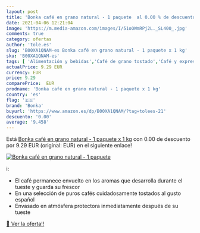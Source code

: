 ```yaml
---
layout: post
title: 'Bonka café en grano natural - 1 paquete  al 0.00 % de descuento'
date: 2021-04-06 12:21:04
image: 'https://m.media-amazon.com/images/I/51oOWmRPj2L._SL400_.jpg'
comments: true
category: ofertas
author: 'tole.es'
slug: 'B00XA1QNAM-es Bonka café en grano natural - 1 paquete x 1 kg'
sku: 'B00XA1QNAM-es'
tags: [ 'Alimentación y bebidas','Café de grano tostado','Café y expreso','Café, té y bebidas','bonka','café', ]
actualPrice: 9.29 EUR
currency: EUR
price: 9.29
comparePrice:  EUR
prodname: 'Bonka café en grano natural - 1 paquete x 1 kg'
country: 'es'
flag: '🇪🇸'
brand: 'Bonka'
buyurl: 'https://www.amazon.es/dp/B00XA1QNAM/?tag=tolees-21'
descuento: '0.00'
average: '9.458'
---
```


Está [Bonka café en grano natural - 1 paquete x 1 kg](https://www.amazon.es/dp/B00XA1QNAM/?tag=tolees-21) con 0.00 de descuento por 9.29 EUR (original:  EUR) en el siguiente enlace!

[![Bonka café en grano natural - 1 paquete ](https://m.media-amazon.com/images/I/51oOWmRPj2L._SL400_.jpg)](https://www.amazon.es/dp/B00XA1QNAM/?tag=tolees-21)

ℹ️:

- El café permanece envuelto en los aromas que desarrolla durante el tueste y guarda su frescor
- En una selección de puros cafés cuidadosamente tostados al gusto español
- Envasado en atmósfera protectora inmediatamente después de su tueste

[🛒 Ver la oferta!!](https://www.amazon.es/dp/B00XA1QNAM/?tag=tolees-21)
